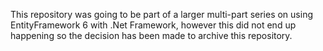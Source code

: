 This repository was going to be part of a larger multi-part series on using EntityFramework 6 with .Net Framework, however this did not end up happening so the decision has been made to archive this repository.
